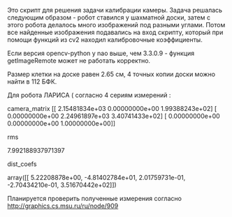 Это скрипт для решения задачи калибрации камеры.
Задача решалась следующим образом - робот ставился у шахматной доски, затем с этого робота делалось много изображений под разными углами. Потом все найденные изображения подавались на вход скрипту, который при помощи функций из cv2 находил калибровочные коэффициенты.

Если версия opencv-python у nao выше, чем 3.3.0.9 - функция getImageRemote может не работать корректно.

Размер клетки на доске равен 2.65 см, 4 точных копии доски можно найти в 112 БФК.

Для робота ЛАРИСА  ( согласно 4 сериям измерений :

camera_matrix
[[  2.15481834e+03   0.00000000e+00   1.99388243e+02]
 [  0.00000000e+00   2.24961897e+03   3.40741433e+02]
 [  0.00000000e+00   0.00000000e+00   1.00000000e+00]]
 
rms

7.992188937971397

dist_coefs

array([[  5.22208878e+00,  -4.81402784e+01,   2.01759731e-01,
         -2.70434210e-01,   3.51670442e+02]])
         
Планируется проверить полученные измерения согласно http://graphics.cs.msu.ru/ru/node/909


